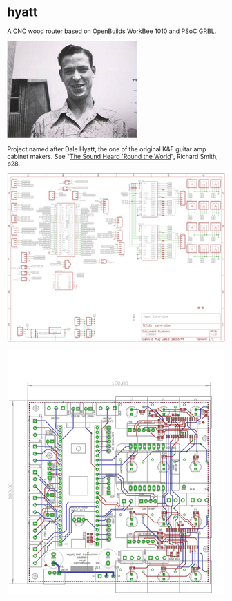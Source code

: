 # hyatt
A CNC wood router based on OpenBuilds WorkBee 1010 and PSoC GRBL. 


![Dale Hyatt](images/DaleHyatt.jpg)

Project named after Dale Hyatt, the one of the original K&F guitar amp cabinet makers. See "[The Sound Heard 'Round the World](https://www.halleonardbooks.com/product/viewproduct.action?itemid=332779 "Fender - The Sound Heard 'Round the World")", Richard Smith, p28. 


![schematic](images/schematic.png)

![board](images/board.png)

